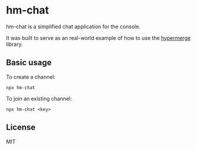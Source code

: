 # hm-chat

hm-chat is a simplified chat application for the console.

It was built to serve as an real-world example of how to
use the [hypermerge](https://github.com/automerge/hypermerge) library.

## Basic usage

To create a channel:

`npx hm-chat`

To join an existing channel:

`npx hm-chat <key>`

## License

MIT
